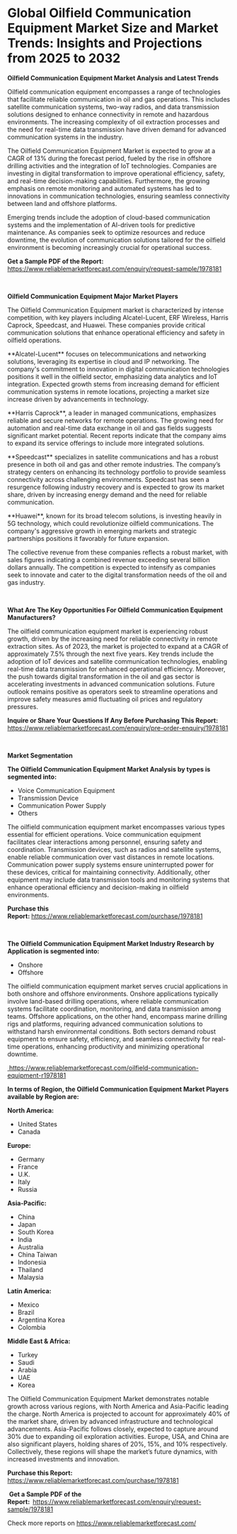 <p><h1>Global Oilfield Communication Equipment Market Size and Market Trends: Insights and Projections from 2025 to 2032</h1></p><p><strong>Oilfield Communication Equipment Market Analysis and Latest Trends</strong></p>
<p><p>Oilfield communication equipment encompasses a range of technologies that facilitate reliable communication in oil and gas operations. This includes satellite communication systems, two-way radios, and data transmission solutions designed to enhance connectivity in remote and hazardous environments. The increasing complexity of oil extraction processes and the need for real-time data transmission have driven demand for advanced communication systems in the industry.</p><p>The Oilfield Communication Equipment Market is expected to grow at a CAGR of 13% during the forecast period, fueled by the rise in offshore drilling activities and the integration of IoT technologies. Companies are investing in digital transformation to improve operational efficiency, safety, and real-time decision-making capabilities. Furthermore, the growing emphasis on remote monitoring and automated systems has led to innovations in communication technologies, ensuring seamless connectivity between land and offshore platforms.</p><p>Emerging trends include the adoption of cloud-based communication systems and the implementation of AI-driven tools for predictive maintenance. As companies seek to optimize resources and reduce downtime, the evolution of communication solutions tailored for the oilfield environment is becoming increasingly crucial for operational success.</p></p>
<p><strong>Get a Sample PDF of the Report:&nbsp;</strong> <a href="https://www.reliablemarketforecast.com/enquiry/request-sample/1978181?utm_campaign=1893&utm_medium=2&utm_source=Github&utm_content=ia&utm_term=01032025&utm_id=oilfield-communication-equipment">https://www.reliablemarketforecast.com/enquiry/request-sample/1978181</a></p>
<p>&nbsp;</p>
<p><strong>Oilfield Communication Equipment Major Market Players</strong></p>
<p><p>The Oilfield Communication Equipment market is characterized by intense competition, with key players including Alcatel-Lucent, ERF Wireless, Harris Caprock, Speedcast, and Huawei. These companies provide critical communication solutions that enhance operational efficiency and safety in oilfield operations.</p><p>**Alcatel-Lucent** focuses on telecommunications and networking solutions, leveraging its expertise in cloud and IP networking. The company's commitment to innovation in digital communication technologies positions it well in the oilfield sector, emphasizing data analytics and IoT integration. Expected growth stems from increasing demand for efficient communication systems in remote locations, projecting a market size increase driven by advancements in technology.</p><p>**Harris Caprock**, a leader in managed communications, emphasizes reliable and secure networks for remote operations. The growing need for automation and real-time data exchange in oil and gas fields suggests significant market potential. Recent reports indicate that the company aims to expand its service offerings to include more integrated solutions.</p><p>**Speedcast** specializes in satellite communications and has a robust presence in both oil and gas and other remote industries. The company’s strategy centers on enhancing its technology portfolio to provide seamless connectivity across challenging environments. Speedcast has seen a resurgence following industry recovery and is expected to grow its market share, driven by increasing energy demand and the need for reliable communication.</p><p>**Huawei**, known for its broad telecom solutions, is investing heavily in 5G technology, which could revolutionize oilfield communications. The company's aggressive growth in emerging markets and strategic partnerships positions it favorably for future expansion.</p><p>The collective revenue from these companies reflects a robust market, with sales figures indicating a combined revenue exceeding several billion dollars annually. The competition is expected to intensify as companies seek to innovate and cater to the digital transformation needs of the oil and gas industry.</p></p>
<p>&nbsp;</p>
<p><strong>What Are The Key Opportunities For Oilfield Communication Equipment Manufacturers?</strong></p>
<p><p>The oilfield communication equipment market is experiencing robust growth, driven by the increasing need for reliable connectivity in remote extraction sites. As of 2023, the market is projected to expand at a CAGR of approximately 7.5% through the next five years. Key trends include the adoption of IoT devices and satellite communication technologies, enabling real-time data transmission for enhanced operational efficiency. Moreover, the push towards digital transformation in the oil and gas sector is accelerating investments in advanced communication solutions. Future outlook remains positive as operators seek to streamline operations and improve safety measures amid fluctuating oil prices and regulatory pressures.</p></p>
<p><strong>Inquire or Share Your Questions If Any Before Purchasing This Report:</strong> <a href="https://www.reliablemarketforecast.com/enquiry/pre-order-enquiry/1978181?utm_campaign=1893&utm_medium=2&utm_source=Github&utm_content=ia&utm_term=01032025&utm_id=oilfield-communication-equipment">https://www.reliablemarketforecast.com/enquiry/pre-order-enquiry/1978181</a></p>
<p>&nbsp;</p>
<p><strong>Market Segmentation</strong></p>
<p><strong>The Oilfield Communication Equipment Market Analysis by types is segmented into:</strong></p>
<p><ul><li>Voice Communication Equipment</li><li>Transmission Device</li><li>Communication Power Supply</li><li>Others</li></ul></p>
<p><p>The oilfield communication equipment market encompasses various types essential for efficient operations. Voice communication equipment facilitates clear interactions among personnel, ensuring safety and coordination. Transmission devices, such as radios and satellite systems, enable reliable communication over vast distances in remote locations. Communication power supply systems ensure uninterrupted power for these devices, critical for maintaining connectivity. Additionally, other equipment may include data transmission tools and monitoring systems that enhance operational efficiency and decision-making in oilfield environments.</p></p>
<p><strong>Purchase this Report:&nbsp;</strong><a href="https://www.reliablemarketforecast.com/purchase/1978181?utm_campaign=1893&utm_medium=2&utm_source=Github&utm_content=ia&utm_term=01032025&utm_id=oilfield-communication-equipment">https://www.reliablemarketforecast.com/purchase/1978181</a></p>
<p>&nbsp;</p>
<p><strong>The Oilfield Communication Equipment Market Industry Research by Application is segmented into:</strong></p>
<p><ul><li>Onshore</li><li>Offshore</li></ul></p>
<p><p>The oilfield communication equipment market serves crucial applications in both onshore and offshore environments. Onshore applications typically involve land-based drilling operations, where reliable communication systems facilitate coordination, monitoring, and data transmission among teams. Offshore applications, on the other hand, encompass marine drilling rigs and platforms, requiring advanced communication solutions to withstand harsh environmental conditions. Both sectors demand robust equipment to ensure safety, efficiency, and seamless connectivity for real-time operations, enhancing productivity and minimizing operational downtime.</p></p>
<p><a href="https://www.reliablemarketforecast.com/oilfield-communication-equipment-r1978181?utm_campaign=1893&utm_medium=2&utm_source=Github&utm_content=ia&utm_term=01032025&utm_id=oilfield-communication-equipment">&nbsp;https://www.reliablemarketforecast.com/oilfield-communication-equipment-r1978181</a></p>
<p><strong>In terms of Region, the Oilfield Communication Equipment Market Players available by Region are:</strong></p>
<p>
    <p> <strong> North America: </strong>
        <ul>
            <li>United States</li>
            <li>Canada</li>
        </ul>
        </p> 
    <p> <strong> Europe: </strong>
        <ul>
            <li>Germany</li>
            <li>France</li>
            <li>U.K.</li>
            <li>Italy</li>
            <li>Russia</li>
        </ul>
        </p> 
    <p> <strong> Asia-Pacific: </strong>
        <ul>
            <li>China</li>
            <li>Japan</li>
            <li>South Korea</li>
            <li>India</li>
            <li>Australia</li>
            <li>China Taiwan</li>
            <li>Indonesia</li>
            <li>Thailand</li>
            <li>Malaysia</li>
        </ul>
        </p> 
    <p> <strong> Latin America: </strong>
        <ul>
            <li>Mexico</li>
            <li>Brazil</li>
            <li>Argentina Korea</li>
            <li>Colombia</li>
        </ul>
        </p> 
    <p> <strong> Middle East & Africa: </strong>
        <ul>
            <li>Turkey</li>
            <li>Saudi</li>
            <li>Arabia</li>
            <li>UAE</li>
            <li>Korea</li>
        </ul>
    </p>
    </p>
<p><p>The Oilfield Communication Equipment Market demonstrates notable growth across various regions, with North America and Asia-Pacific leading the charge. North America is projected to account for approximately 40% of the market share, driven by advanced infrastructure and technological advancements. Asia-Pacific follows closely, expected to capture around 30% due to expanding oil exploration activities. Europe, USA, and China are also significant players, holding shares of 20%, 15%, and 10% respectively. Collectively, these regions will shape the market’s future dynamics, with increased investments and innovation.</p></p>
<p><strong>Purchase this Report: </strong><a href="https://www.reliablemarketforecast.com/purchase/1978181?utm_campaign=1893&utm_medium=2&utm_source=Github&utm_content=ia&utm_term=01032025&utm_id=oilfield-communication-equipment">https://www.reliablemarketforecast.com/purchase/1978181</a></p>
<p>&nbsp;<strong>Get a Sample PDF of the Report:&nbsp;&nbsp;</strong><a href="https://www.reliablemarketforecast.com/enquiry/request-sample/1978181?utm_campaign=1893&utm_medium=2&utm_source=Github&utm_content=ia&utm_term=01032025&utm_id=oilfield-communication-equipment">https://www.reliablemarketforecast.com/enquiry/request-sample/1978181</a></p>
<p><strong></strong></p>
<p>Check more reports on <a href="https://www.reliablemarketforecast.com/?utm_campaign=1893&utm_medium=2&utm_source=Github&utm_content=ia&utm_term=01032025&utm_id=oilfield-communication-equipment">https://www.reliablemarketforecast.com/</a></p>